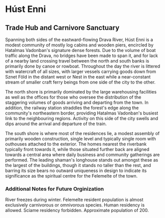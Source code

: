 # Húst Enni
## Trade Hub and Carnivore Sanctuary

Spanning both sides of the eastward-flowing Drava River, Húst Enni is a modest community of mostly log cabins and wooden piers, encircled by Hatalmas Vadonban's signature dense forests. Due to the volume of boat traffic along the Drava, no bridges have been made to span it, and for lack of a nearby land crossing travel between the north and south banks is primarily done by canoe or rowboat. Throughout the day the river is littered with watercraft of all sizes, with larger vessels carrying goods down from Sznet Föld in the distant west or Nest in the east while a near-constant stream of smaller craft ferry beings from one side of the city to the other.

The north shore is primarily dominated by the large warehousing facilities as well as the offices for those who oversee the distribution of the staggering volumes of goods arriving and departing from the town. In addition, the railway station straddles the forest's edge along the community's northeastern border, providing Hatalmas Vadonban's busiest link to the neighbouring regions. Activity on this side of the city swells and dips around the arrival and departure of the train.

The south shore is where most of the residences lie, a modest assembly of primarily wooden construction, single level and typically single room with outhouses attached to the exterior. The homes nearest the riverbank typically front towards it, while those situated further back are aligned towards a central area where daily business and community gatherings are performed. The leading shaman's longhouse stands out amongst these as the largest of the buildings, though it stands no taller than the rest, and barring its size bears no outward uniqueness in design to indicate its significance as the spiritual centre for the Felemelte of the town.

### Additional Notes for Future Orginization

River freezes during winter. Felemelte resident population is almost exclusively carnivorous or omnivorous species. Human residency is allowed. Sciame residency forbidden. Approximate population of 200.
